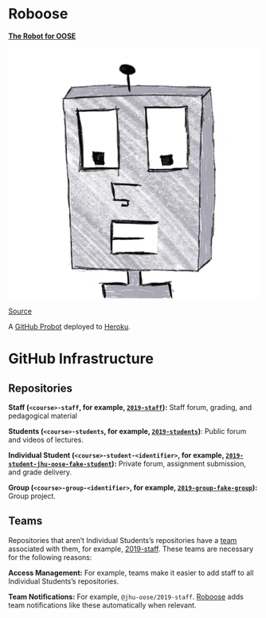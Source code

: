 # Roboose

[**The Robot for OOSE**](https://github.com/apps/roboose)

<img alt="Roboose" src="avatar.png" width="600">

[Source](https://github.com/jhu-oose/roboose)

A [GitHub Probot](https://probot.github.io) deployed to [Heroku](https://heroku.com).

# GitHub Infrastructure

## Repositories

**Staff (`<course>-staff`, for example, [`2019-staff`](https://github.com/jhu-oose/2019-staff)):** Staff forum, grading, and pedagogical material

**Students (`<course>-students`, for example, [`2019-students`](https://github.com/jhu-oose/2019-students))**: Public forum and videos of lectures.

**Individual Student (`<course>-student-<identifier>`, for example, [`2019-student-jhu-oose-fake-student`](https://github.com/jhu-oose/2019-student-jhu-oose-fake-student)):** Private forum, assignment submission, and grade delivery.

**Group (`<course>-group-<identifier>`, for example, [`2019-group-fake-group`](https://github.com/jhu-oose/2019-group-fake-group)):** Group project.

## Teams

Repositories that aren’t Individual Students’s repositories have a [team](https://help.github.com/en/articles/about-teams) associated with them, for example, [2019-staff](https://github.com/orgs/jhu-oose/teams/2019-staff). These teams are necessary for the following reasons:

**Access Management:** For example, teams make it easier to add staff to all Individual Students’s repositories.

**Team Notifications:** For example, `@jhu-oose/2019-staff`. [Roboose](https://github.com/jhu-oose/roboose) adds team notifications like these automatically when relevant.
